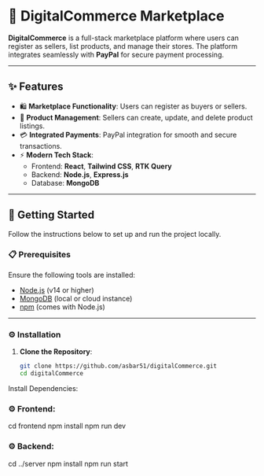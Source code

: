 # 🌟 DigitalCommerce Marketplace

**DigitalCommerce** is a full-stack marketplace platform where users can register as sellers, list products, and manage their stores. The platform integrates seamlessly with **PayPal** for secure payment processing.

---

## ✨ Features

- 🛍️ **Marketplace Functionality**: Users can register as buyers or sellers.
- 🛒 **Product Management**: Sellers can create, update, and delete product listings.
- 💳 **Integrated Payments**: PayPal integration for smooth and secure transactions.
- ⚡ **Modern Tech Stack**:
  - Frontend: **React**, **Tailwind CSS**, **RTK Query**
  - Backend: **Node.js**, **Express.js**
  - Database: **MongoDB**

---

## 🚀 Getting Started

Follow the instructions below to set up and run the project locally.

### 📋 Prerequisites

Ensure the following tools are installed:

- [Node.js](https://nodejs.org/) (v14 or higher)
- [MongoDB](https://www.mongodb.com/) (local or cloud instance)
- [npm](https://www.npmjs.com/) (comes with Node.js)

---

### ⚙️ Installation

1. **Clone the Repository**:
   ```bash
   git clone https://github.com/asbar51/digitalCommerce.git
   cd digitalCommerce
Install Dependencies:

### ⚙️ Frontend:
cd frontend
npm install
npm run dev

### ⚙️ Backend:
cd ../server
npm install
npm run start
